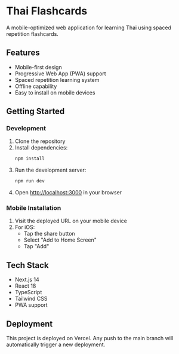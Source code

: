 # Thai Flashcards

A mobile-optimized web application for learning Thai using spaced repetition flashcards.

## Features

- Mobile-first design
- Progressive Web App (PWA) support
- Spaced repetition learning system
- Offline capability
- Easy to install on mobile devices

## Getting Started

### Development

1. Clone the repository
2. Install dependencies:
   ```bash
   npm install
   ```
3. Run the development server:
   ```bash
   npm run dev
   ```
4. Open [http://localhost:3000](http://localhost:3000) in your browser

### Mobile Installation

1. Visit the deployed URL on your mobile device
2. For iOS:
   - Tap the share button
   - Select "Add to Home Screen"
   - Tap "Add"

## Tech Stack

- Next.js 14
- React 18
- TypeScript
- Tailwind CSS
- PWA support

## Deployment

This project is deployed on Vercel. Any push to the main branch will automatically trigger a new deployment.
